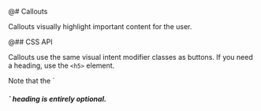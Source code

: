 @# Callouts

Callouts visually highlight important content for the user.

@## CSS API

Callouts use the same visual intent modifier classes as buttons. If you need a
heading, use the `<h5>` element.

<div class="pt-callout pt-intent-primary pt-icon-info-sign">
    Note that the `<h5>` heading is entirely optional.
</div>
